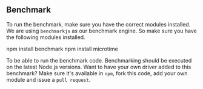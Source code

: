 ## Benchmark

To run the benchmark, make sure you have the correct modules installed. We are using `benchmarkjs` as our benchmark engine. So make sure you have the following modules installed.

  npm install benchmark
  npm install microtime
  
To be able to run the benchmark code. Benchmarking should be executed on the latest Node.js versions. Want to have your own driver added to this benchmark? Make sure it's available in `npm`, fork this code, add your own module and issue a `pull request`.